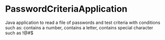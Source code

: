 # PasswordCriteriaApplication
Java application to read a file of passwords and test criteria with conditions such as: contains a number, contains a letter, contains special character such as !@#$

